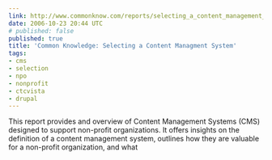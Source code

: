 ```yaml
---
link: http://www.commonknow.com/reports/selecting_a_content_management_system.html
date: 2006-10-23 20:44 UTC
# published: false
published: true
title: 'Common Knowledge: Selecting a Content Managment System'
tags:
- cms
- selection
- npo
- nonprofit
- ctcvista
- drupal
---
```


This report provides and overview of Content Management Systems (CMS) designed to support non-profit organizations. It offers insights on the definition of a content management system, outlines how they are valuable for a non-profit organization, and what
